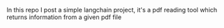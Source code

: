 In this repo I post a simple langchain project, it's a pdf reading tool which returns information from a given pdf file
